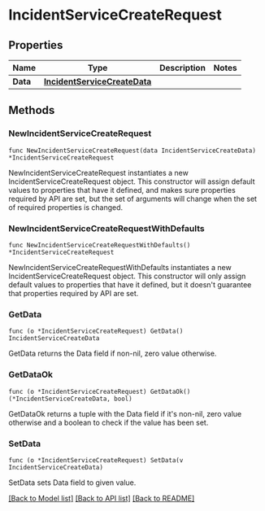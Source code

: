 # IncidentServiceCreateRequest

## Properties

Name | Type | Description | Notes
---- | ---- | ----------- | ------
**Data** | [**IncidentServiceCreateData**](IncidentServiceCreateData.md) |  | 

## Methods

### NewIncidentServiceCreateRequest

`func NewIncidentServiceCreateRequest(data IncidentServiceCreateData) *IncidentServiceCreateRequest`

NewIncidentServiceCreateRequest instantiates a new IncidentServiceCreateRequest object.
This constructor will assign default values to properties that have it defined,
and makes sure properties required by API are set, but the set of arguments
will change when the set of required properties is changed.

### NewIncidentServiceCreateRequestWithDefaults

`func NewIncidentServiceCreateRequestWithDefaults() *IncidentServiceCreateRequest`

NewIncidentServiceCreateRequestWithDefaults instantiates a new IncidentServiceCreateRequest object.
This constructor will only assign default values to properties that have it defined,
but it doesn't guarantee that properties required by API are set.

### GetData

`func (o *IncidentServiceCreateRequest) GetData() IncidentServiceCreateData`

GetData returns the Data field if non-nil, zero value otherwise.

### GetDataOk

`func (o *IncidentServiceCreateRequest) GetDataOk() (*IncidentServiceCreateData, bool)`

GetDataOk returns a tuple with the Data field if it's non-nil, zero value otherwise
and a boolean to check if the value has been set.

### SetData

`func (o *IncidentServiceCreateRequest) SetData(v IncidentServiceCreateData)`

SetData sets Data field to given value.



[[Back to Model list]](../README.md#documentation-for-models) [[Back to API list]](../README.md#documentation-for-api-endpoints) [[Back to README]](../README.md)


